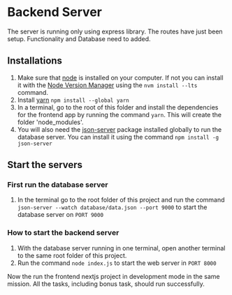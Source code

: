 # Backend Server 

The server is running only using express library. The routes have just been setup. Functionality and Database need to added. 
## Installations

1. Make sure that [node](https://nodejs.org/en) is installed on your computer. If not you can install it with the [Node Version Manager](https://github.com/nvm-sh/nvm?tab=readme-ov-file#long-term-support) using the `nvm install --lts` command.
2. Install [yarn](https://yarnpkg.com/) `npm install --global yarn`
3. In a terminal, go to the root of this folder and install the dependencies for the frontend app by running the command `yarn`. This will create the folder 'node_modules'.
4. You will also need the [json-server](https://www.npmjs.com/package/json-server) package installed globally to run the database server. You can install it using the command `npm install -g json-server` 

## Start the servers

### First run the database server
1. In the terminal go to the root folder of this project and run the command `json-server --watch database/data.json --port 9000` to start the database server on `PORT 9000`

### How to start the backend server
1. With the database server running in one terminal, open another terminal to the same root folder of this project.
2. Run the command `node index.js` to start the web server in `PORT 8000`

Now the run the frontend nextjs project in development mode in the same mission. All the tasks, including bonus task, should run successfully.